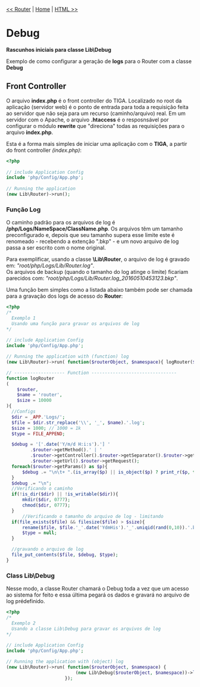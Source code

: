 [<< Router](https://github.com/sexcod/Tiga/tree/master/php/Lib/Doc/router.md)
 | [Home](https://github.com/sexcod/Tiga/tree/master/php/Lib/Doc/README.md)
 | [HTML >>](https://github.com/sexcod/Tiga/tree/master/php/Lib/Doc/html.md)


# Debug



**Rascunhos iniciais para classe Lib\Debug**

Exemplo de como configurar a geração de **logs** para o Router com a classe **Debug**

## Front Controller 
O arquivo **index.php** é o front controller do TIGA. Localizado no root da aplicação (servidor web) é o ponto de entrada para toda a requisição feita ao servidor que não seja para um recurso (caminho/arquivo) real.
Em um servidor com o Apache, o arquivo **.htaccess** é o resposnsável por configurar o módulo **rewrite** que "direciona" todas as requisições para o arquivo **index.php**. 

Esta é a forma mais simples de iniciar uma aplicação com o **TIGA**, a partir do front controller *(index.php)*: 

```php
<?php
  
// include Application Config
include 'php/Config/App.php';
  
// Running the application
(new Lib\Router)->run();
```  

### Função Log        
O caminho padrão para os arquivos de log é **/php/Logs/NameSpace/ClassName.php**. Os arquivos têm um tamanho preconfigurado e, depois que seu tamanho supera esse limite este é renomeado - recebendo a extenção ".bkp" - e um novo arquivo de log passa a ser escrito com o nome original.

Para exemplificar, usando a classe **\Lib\Router**, o arquivo de log é gravado em: *"root/php/Logs/Lib/Router.log"*.    
Os arquivos de backup (quando o tamanho do log atinge o limite) ficariam parecidos com: *"root/php/Logs/Lib/Router.log_20160510453123.bkp"*.

Uma função bem simples como a listada abaixo também pode ser chamada para a gravação dos logs de acesso do **Router**:

```php
<?php
/*    
  Exemplo 1   
  Usando uma função para gravar os arquivos de log    
*/   
  
// include Application Config
include 'php/Config/App.php';

// Running the application with (function) log
(new Lib\Router)->run( function($routerObject, $namespace){ logRouter($routerObject, $namespace); } );

// ------------------- Function --------------------------------
function logRouter    
(   
	$router,    
	$name = 'router',     
	$size = 10000   
){    
  //Configs
  $dir = _APP.'Logs/';
  $file = $dir.str_replace('\\', '_', $name).'.log';
  $size = 1000; // 1000 = 1k
  $type = FILE_APPEND;

  $debug = '['.date('Y/m/d H:i:s').'] '
		 .$router->getMethod().' | '
		 .$router->getController().$router->getSeparator().$router->getAction().' | '
		 .$router->getUrl().$router->getRequest();
  foreach($router->getParams() as $p){
	  $debug .= "\n\t+ ".(is_array($p) || is_object($p) ? print_r($p, true) : $p);
  }
  $debug .= "\n";
  //Verificando o caminho
  if(!is_dir($dir) || !is_writable($dir)){
	  mkdir($dir, 0777);
	  chmod($dir, 0777);
  }
	  //Verificando o tamanho do arquivo de log - limitando
  if(file_exists($file) && filesize($file) > $size){
	  rename($file, $file.'_'.date('YdmHis').'_'.uniqid(rand(0,10)).'.bkp');
	  $type = null;
  }

  //gravando o arquivo de log
  file_put_contents($file, $debug, $type);
}   
```   

### Class Lib\Debug   
Nesse modo, a classe Router chamará o Debug toda a vez que um acesso ao sistema for feito e essa última pegará os dados e gravará no arquivo de log prédefinido.

```php
<?php
/*    
  Exemplo 2   
  Usando a classe Lib\Debug para gravar os arquivos de log    
*/  
  
// include Application Config
include 'php/Config/App.php';

// Running the application with (object) log
(new Lib\Router)->run( function($routerObject, $namespace) {
                          (new Lib\Debug($routerObject, $namespace))->log(); 
                      });    
``` 
